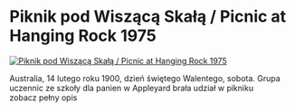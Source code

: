 Piknik pod Wiszącą Skałą / Picnic at Hanging Rock 1975 
=============
[![Piknik pod Wiszącą Skałą / Picnic at Hanging Rock 1975 ](http://vidos.pl/images/player.gif)](http://vidos.pl/piknik-pod-wiszaca-skala-picnic-at-hanging-rock-1975)

 Australia, 14 lutego roku 1900, dzień świętego Walentego, sobota. Grupa uczennic ze szkoły dla panien w Appleyard brała udział w pikniku zobacz pełny opis
